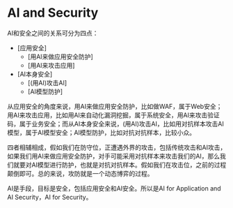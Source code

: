 # AI and Security #
AI和安全之间的关系可分为四点：
- [应用安全]
	- [用AI来做应用安全防护]
	- [用AI来攻击应用]
- [AI本身安全]
	- [(用AI)攻击AI]
	- [AI模型防护]
	
从应用安全的角度来说，用AI来做应用安全防护，比如做WAF，属于Web安全；用AI来攻击应用，比如用AI来自动化漏洞挖掘，属于系统安全，用AI来攻击验证码，属于业务安全；而从AI本身安全来说，(用AI)攻击AI，比如用对抗样本攻击AI模型，属于AI模型安全；AI模型防护，比如对抗对抗样本，比较小众。

四者相辅相成，假如我们在防守位，正遭遇外界的攻击，包括传统攻击和AI攻击，如果我们用AI来做应用安全防护，对手可能采用对抗样本来攻击我们的AI，那么我们就要对AI模型进行防护，也就是对抗对抗样本。假如我们在攻击位，之前的过程颠倒即可。总的来说，攻防就是一个动态博弈的过程。

AI是手段，目标是安全，包括应用安全和AI安全。所以是AI for Application and AI Security，AI for Security。








